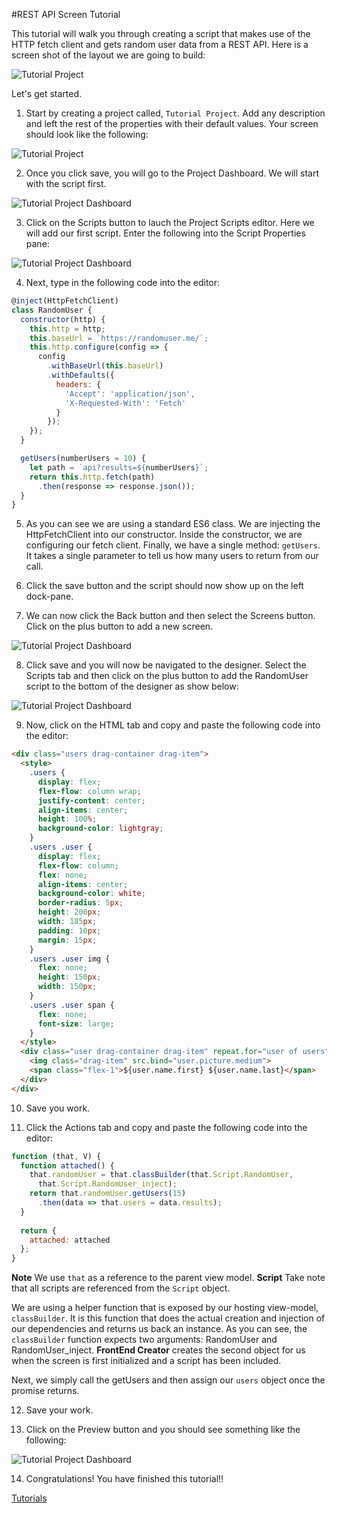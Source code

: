 #REST API Screen Tutorial

This tutorial will walk you through creating a script that makes use of the HTTP fetch client and gets random user data from a REST API. Here is a screen shot of the layout we are going to build:

![Tutorial Project](../wiki/images/tutorials/tutorial-randomuser-designer.png)

Let's get started.

1. Start by creating a project called, `Tutorial Project`. Add any description and left the rest of the properties with their default values. Your screen should look like the following:

  ![Tutorial Project](../wiki/images/tutorials/tutorial-project.png)

2. Once you click save, you will go to the Project Dashboard. We will start with the script first.

  ![Tutorial Project Dashboard](../wiki/images/tutorials/tutorial-project-dashboard.png)

3. Click on the Scripts button to lauch the Project Scripts editor. Here we will add our first script. Enter the following into the Script Properties pane:

  ![Tutorial Project Dashboard](../wiki/images/tutorials/tutorial-randomuser-script.png)

4. Next, type in the following code into the editor:
  ```javascript
  @inject(HttpFetchClient)
  class RandomUser {
    constructor(http) {
      this.http = http;
      this.baseUrl = `https://randomuser.me/`;
      this.http.configure(config => {
        config
          .withBaseUrl(this.baseUrl)
          .withDefaults({
            headers: {
              'Accept': 'application/json',
              'X-Requested-With': 'Fetch'
            }
          });
      });
    }

    getUsers(numberUsers = 10) {
      let path = `api?results=${numberUsers}`;
      return this.http.fetch(path)
        .then(response => response.json());
    }
  }
  ```

5. As you can see we are using a standard ES6 class. We are injecting the HttpFetchClient into our constructor. Inside the constructor, we are configuring our fetch client. Finally, we have a single method: `getUsers`. It takes a single parameter to tell us how many users to return from our call.

6. Click the save button and the script should now show up on the left dock-pane.

7. We can now click the Back button and then select the Screens button. Click on the plus button to add a new screen.

  ![Tutorial Project Dashboard](../wiki/images/tutorials/tutorial-randomusers-properties.png)

8. Click save and you will now be navigated to the designer. Select the Scripts tab and then click on the plus button to add the RandomUser script to the bottom of the designer as show below:

  ![Tutorial Project Dashboard](../wiki/images/tutorials/tutorial-randomusers-add-script.png)

9. Now, click on the HTML tab and copy and paste the following code into the editor:

  ```html
  <div class="users drag-container drag-item">
    <style>
      .users {
        display: flex;
        flex-flow: column wrap;
        justify-content: center;
        align-items: center;
        height: 100%;
        background-color: lightgray;
      }
      .users .user {
        display: flex;
        flex-flow: column;
        flex: none;      
        align-items: center;
        background-color: white;
        border-radius: 5px;
        height: 200px;
        width: 185px;
        padding: 10px;
        margin: 15px;
      }
      .users .user img {
        flex: none;
        height: 150px;
        width: 150px;
      }
      .users .user span {
        flex: none;
        font-size: large;
      }
    </style>
    <div class="user drag-container drag-item" repeat.for="user of users">
      <img class="drag-item" src.bind="user.picture.medium">
      <span class="flex-1">${user.name.first} ${user.name.last}</span>
    </div>
  </div>
  ```

10. Save you work.

11. Click the Actions tab and copy and paste the following code into the editor:
  ```javascript
  function (that, V) {
    function attached() {
      that.randomUser = that.classBuilder(that.Script.RandomUser,
        that.Script.RandomUser_inject);
      return that.randomUser.getUsers(15)
        .then(data => that.users = data.results);
    }
    
    return {
      attached: attached
    };
  }
  ```
  **Note** We use `that` as a reference to the parent view model.
  **Script** Take note that all scripts are referenced from the `Script` object.

  We are using a helper function that is exposed by our hosting view-model, `classBuilder`. It is this function that does the actual creation and injection of our dependencies and returns us back an instance. As you can see, the `classBuilder` function expects two arguments: RandomUser and RandomUser_inject. **FrontEnd Creator** creates the second object for us when the screen is first initialized and a script has been included.

  Next, we simply call the getUsers and then assign our `users` object once the promise returns.

12. Save your work.

13. Click on the Preview button and you should see something like the following:

  ![Tutorial Project Dashboard](../wiki/images/tutorials/tutorial-randomusers-preview.png)

14. Congratulations! You have finished this tutorial!!

[ Tutorials ](tutorials/tutorials)

